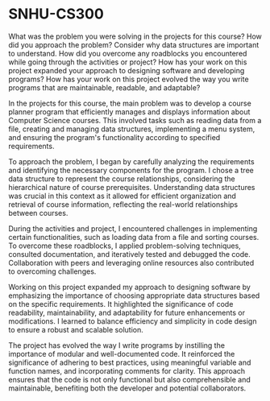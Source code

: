 # SNHU-CS300

What was the problem you were solving in the projects for this course?
How did you approach the problem? Consider why data structures are important to understand.
How did you overcome any roadblocks you encountered while going through the activities or project?
How has your work on this project expanded your approach to designing software and developing programs?
How has your work on this project evolved the way you write programs that are maintainable, readable, and adaptable?

In the projects for this course, the main problem was to develop a course planner program that efficiently manages and displays information about Computer Science courses. This involved tasks such as reading data from a file, creating and managing data structures, implementing a menu system, and ensuring the program's functionality according to specified requirements.

To approach the problem, I began by carefully analyzing the requirements and identifying the necessary components for the program. I chose a tree data structure to represent the course relationships, considering the hierarchical nature of course prerequisites. Understanding data structures was crucial in this context as it allowed for efficient organization and retrieval of course information, reflecting the real-world relationships between courses.

During the activities and project, I encountered challenges in implementing certain functionalities, such as loading data from a file and sorting courses. To overcome these roadblocks, I applied problem-solving techniques, consulted documentation, and iteratively tested and debugged the code. Collaboration with peers and leveraging online resources also contributed to overcoming challenges.

Working on this project expanded my approach to designing software by emphasizing the importance of choosing appropriate data structures based on the specific requirements. It highlighted the significance of code readability, maintainability, and adaptability for future enhancements or modifications. I learned to balance efficiency and simplicity in code design to ensure a robust and scalable solution.

The project has evolved the way I write programs by instilling the importance of modular and well-documented code. It reinforced the significance of adhering to best practices, using meaningful variable and function names, and incorporating comments for clarity. This approach ensures that the code is not only functional but also comprehensible and maintainable, benefiting both the developer and potential collaborators.






